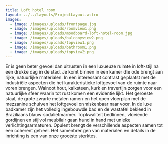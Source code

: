 ```yaml
---
title: Loft hotel room
layout: ../../layouts/ProjectLayout.astro
images:
  - image: /images/uploads/frontpage.jpg
  - image: /images/uploads/roomview1.png
  - image: /images/uploads/moodboard-loft-hotel-room.jpg
  - image: /images/uploads/balconyview2.png
  - image: /images/uploads/topview1.png
  - image: /images/uploads/bathroom1.png
  - image: /images/uploads/topview2.png
---
```

<!--StartFragment-->

Er is geen beter gevoel dan uitrusten in een luxueuze ruimte in loft-stijl na een drukke dag in de stad. Je komt binnen in een kamer die ode brengt aan rijke, natuurlijke materialen. In een interessant contrast geplaatst met de industriële aspecten die het karakteristieke loftgevoel van de ruimte naar voren brengen. Walnoot hout, kalksteen, kurk en travertijn zorgen voor een natuurlijke sfeer waarin tot rust komen een evidentie lijkt. Het geroeste staal, de grote zwarte metalen ramen en het open vloerplan met de mezzanine schuiven het loftgevoel onmiskenbaar naar voor. In de luxe badkamer zijn het volledig ingebouwde bad en de wastafel bekleed in Braziliaans blauw sodalietmarmer. Topkwaliteit bedlinnen, vloeiende gordijnen en stijlvol meubilair gaan hand in hand met unieke verlichtingsarmaturen. Opulent brengt de verschillende aspecten samen tot een coherent geheel. Het samenbrengen van materialen en details in de inrichting is een van onze grootste sterktes.

<!--EndFragment-->